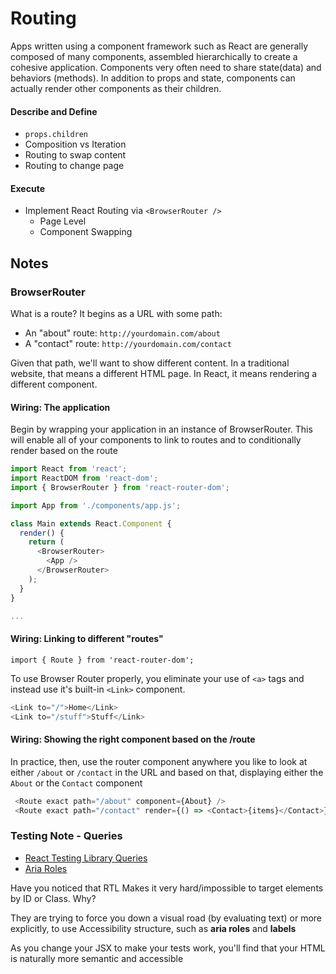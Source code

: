 # Routing

Apps written using a component framework such as React are generally composed of many components, assembled hierarchically to create a cohesive application. Components very often need to share state(data) and behaviors (methods). In addition to props and state, components can actually render other components as their children.


#### Describe and Define

- `props.children`
- Composition vs Iteration
- Routing to swap content
- Routing to change page

#### Execute

- Implement React Routing via `<BrowserRouter />`
  - Page Level
  - Component Swapping


## Notes

### BrowserRouter

What is a route? It begins as a URL with some path:

- An "about" route: `http://yourdomain.com/about`
- A "contact" route: `http://yourdomain.com/contact`

Given that path, we'll want to show different content. In a traditional website, that means a different HTML page. In React, it means rendering a different component.

#### Wiring: The application

Begin by wrapping your application in an instance of BrowserRouter. This will enable all of your components to link to routes and to conditionally render based on the route

```javascript
import React from 'react';
import ReactDOM from 'react-dom';
import { BrowserRouter } from 'react-router-dom';

import App from './components/app.js';

class Main extends React.Component {
  render() {
    return (
      <BrowserRouter>
        <App />
      </BrowserRouter>
    );
  }
}

...
```

#### Wiring: Linking to different "routes"

`import { Route } from 'react-router-dom';`

To use Browser Router properly, you eliminate your use of `<a>` tags and instead use it's built-in `<Link>` component.

```javascript
<Link to="/">Home</Link>
<Link to="/stuff">Stuff</Link>
```

#### Wiring: Showing the right component based on the /route

In practice, then, use the router component anywhere you like to look at either `/about` or `/contact` in the URL and based on that, displaying either the `About` or the `Contact` component

```javascript
 <Route exact path="/about" component={About} />
 <Route exact path="/contact" render={() => <Contact>{items}</Contact>} />
```

### Testing Note - Queries

- [React Testing Library Queries](https://testing-library.com/docs/dom-testing-library/api-queries)
- [Aria Roles](https://www.w3.org/TR/html-aria/)

Have you noticed that RTL Makes it very hard/impossible to target elements by ID or Class. Why?

They are trying to force you down a visual road (by evaluating text) or more explicitly, to use Accessibility structure, such as **aria roles** and **labels**

As you change your JSX to make your tests work, you'll find that your HTML is naturally more semantic and accessible
